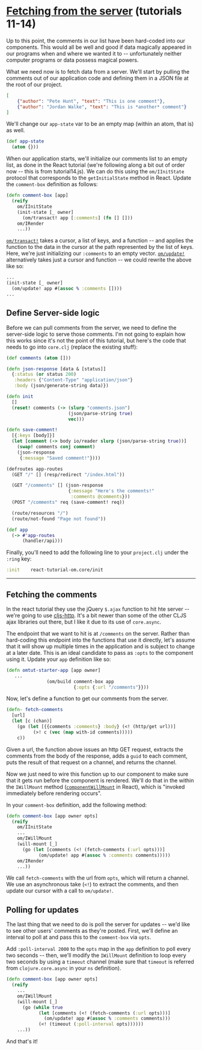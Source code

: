 # [Fetching from the server](http://facebook.github.io/react/docs/tutorial.html#fetching-from-the-server) (tutorials 11-14)

Up to this point, the comments in our list have been hard-coded into
our components. This would all be well and good if data magically
appeared in our programs when and where we wanted it to --
unfortunately neither computer programs or data possess magical
powers.

What we need now is to fetch data from a server. We'll start by
pulling the comments out of our application code and defining them in
a JSON file at the root of our project.

```json
[
    {"author": "Pete Hunt", "text": "This is one comment"},
    {"author": "Jordan Walke", "text": "This is *another* comment"}
]
```

We'll change our `app-state` var to be an empty map (within an atom,
that is) as well.

```clojure
(def app-state
  (atom {}))
```

When our application starts, we'll initialize our comments list to an
empty list, as done in the React tutorial (we're following along a bit
out of order now -- this is from tutorial14.js). We can do this using
the `om/IInitState` protocol that corresponds to the `getInitialState`
method in React. Update the `comment-box` definition as follows:

```clojure
(defn comment-box [app]
  (reify
    om/IInitState
    (init-state [_ owner]
      (om/transact! app [:comments] (fn [] []))
    om/IRender
    ...))
```

[`om/transact!`](https://github.com/swannodette/om/blob/master/src/om/core.cljs#L428)
takes a cursor, a list of keys, and a function -- and applies the
function to the data in the cursor at the path represented by the list
of keys. Here, we're just initializing our `:comments` to an empty
vector. [`om/update!`](https://github.com/swannodette/om/blob/master/src/om/core.cljs#L457)
alternatively takes just a cursor and function -- we could rewrite the
above like so:

```clojure
...
(init-state [_ owner]
  (om/update! app #(assoc % :comments [])))
...
```

## Define Server-side logic

Before we can pull comments from the server, we need to define the
server-side logic to serve those comments. I'm not going to explain
how this works since it's not the point of this tutorial, but here's
the code that needs to go into `core.clj` (replace the existing stuff):

```clojure
(def comments (atom []))

(defn json-response [data & [status]]
  {:status (or status 200)
   :headers {"Content-Type" "application/json"}
   :body (json/generate-string data)})

(defn init
  []
  (reset! comments (-> (slurp "comments.json")
                       (json/parse-string true)
                       vec)))

(defn save-comment!
  [{:keys [body]}]
  (let [comment (-> body io/reader slurp (json/parse-string true))]
    (swap! comments conj comment)
    (json-response
     {:message "Saved comment!"})))

(defroutes app-routes
  (GET "/" [] (resp/redirect "/index.html"))

  (GET "/comments" [] (json-response
                       {:message "Here's the comments!"
                        :comments @comments}))
  (POST "/comments" req (save-comment! req))

  (route/resources "/")
  (route/not-found "Page not found"))

(def app
  (-> #'app-routes
      (handler/api)))
```

Finally, you'll need to add the following line to your `project.clj`
under the `:ring` key:

```clojure
:init    react-tutorial-om.core/init
```

---

## Fetching the comments

In the react tutorial they use the jQuery `$.ajax` function to hit hte
server -- we're going to use
[cljs-http](https://github.com/r0man/cljs-http). It's a bit newer than
some of the other CLJS ajax libraries out there, but I like it due to
its use of `core.async`.

The endpoint that we want to hit is at `/comments` on the
server. Rather than hard-coding this endpoint into the functions that
use it directly, let's assume that it will show up multiple times in
the application and is subject to change at a later date. This is an
ideal candidate to pass as `:opts` to the component using it. Update
your `app` definition like so:

```clojure
(defn omtut-starter-app [app owner]
   ...
               (om/build comment-box app
                         {:opts {:url "/comments"}}))
```

Now, let's define a function to get our comments from the server.

```clojure
(defn- fetch-comments
  [url]
  (let [c (chan)]
    (go (let [{{comments :comments} :body} (<! (http/get url))]
          (>! c (vec (map with-id comments)))))
    c))
```

Given a url, the function above issues an http GET request, extracts
the comments from the body of the response, adds a `guid` to each
comment, puts the result of that request on a channel, and returns the
channel.

Now we just need to wire this function up to our component to make
sure that it gets run before the component is rendered. We'll do that
in the within the `IWillMount` method
([`componentWillMount`](http://facebook.github.io/react/docs/component-specs.html#mounting-componentwillmount)
in React), which is "invoked immediately before rendering occurs".

In your `comment-box` definition, add the following method:

```clojure
(defn comment-box [app owner opts]
  (reify
    om/IInitState
    ...
    om/IWillMount
    (will-mount [_]
      (go (let [comments (<! (fetch-comments (:url opts)))]
            (om/update! app #(assoc % :comments comments)))))
    om/IRender
    ...))
```

We call `fetch-comments` with the url from `opts`, which will return a
channel. We use an asynchronous take (`<!`) to extract the comments,
and then update our cursor with a call to `om/update!`.

## Polling for updates

The last thing that we need to do is poll the server for updates --
we'd like to see other users' comments as they're posted. First, we'll
define an interval to poll at and pass this to the `comment-box` via
`opts`.

Add `:poll-interval 2000` to the `opts` map in the `app` definition to
poll every two seconds -- then, we'll modify the `IWillMount`
definition to loop every two seconds by using a `timeout` channel
(make sure that `timeout` is referred from `clojure.core.async` in
your `ns` definition).

```clojure
(defn comment-box [app owner opts]
  (reify
    ...
    om/IWillMount
    (will-mount [_]
      (go (while true
            (let [comments (<! (fetch-comments (:url opts)))]
              (om/update! app #(assoc % :comments comments)))
            (<! (timeout (:poll-interval opts))))))
    ...))
```

And that's it!
